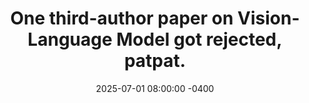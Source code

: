 ---
con: IJCV
accepted: no
title: "One third-author paper on Vision-Language Model got rejected, patpat."
date: 2025-07-01 08:00:00 -0400
---